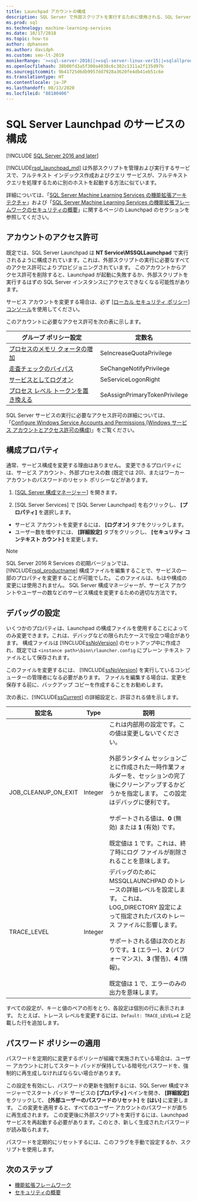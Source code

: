 ```yaml
---
title: Launchpad アカウントの構成
description: SQL Server で外部スクリプトを実行するために使用される、SQL Server Launchpad サービス アカウントを変更する方法。
ms.prod: sql
ms.technology: machine-learning-services
ms.date: 10/17/2018
ms.topic: how-to
author: dphansen
ms.author: davidph
ms.custom: seo-lt-2019
monikerRange: '>=sql-server-2016||>=sql-server-linux-ver15||=sqlallproducts-allversions'
ms.openlocfilehash: 38b00fd3a5f300a4038c6c302c1311a2f135d97b
ms.sourcegitcommit: 9b41725d6db9957dd7928a3620fe4db41eb51c6e
ms.translationtype: HT
ms.contentlocale: ja-JP
ms.lasthandoff: 08/13/2020
ms.locfileid: "88180406"
---
```

# <a name="sql-server-launchpad-service-configuration"></a>SQL Server Launchpad のサービスの構成
[!INCLUDE [SQL Server 2016 and later](../../includes/applies-to-version/sqlserver2016.md)]

[!INCLUDE[rsql_launchpad_md](../../includes/rsql-launchpad-md.md)] は外部スクリプトを管理および実行するサービスで、フルテキスト インデックス作成およびクエリ サービスが、フルテキスト クエリを処理するために別のホストを起動する方法に似ています。

詳細については、「[SQL Server Machine Learning Services の機能拡張アーキテクチャ](../../machine-learning/concepts/extensibility-framework.md#launchpad)」および「[SQL Server Machine Learning Services の機能拡張フレームワークのセキュリティの概要](../../machine-learning/concepts/security.md#launchpad)」に関するページの Launchpad のセクションを参照してください。

## <a name="account-permissions"></a>アカウントのアクセス許可

既定では、SQL Server Launchpad は **NT Service\MSSQLLaunchpad** で実行されるように構成されています。これは、外部スクリプトの実行に必要なすべてのアクセス許可によりプロビジョニングされています。 このアカウントからアクセス許可を削除すると、Launchpad が起動に失敗するか、外部スクリプトを実行するはずの SQL Server インスタンスにアクセスできなくなる可能性があります。

サービス アカウントを変更する場合は、必ず [[ローカル セキュリティ ポリシー] コンソール](https://docs.microsoft.com/windows/security/threat-protection/security-policy-settings/how-to-configure-security-policy-settings)を使用してください。

このアカウントに必要なアクセス許可を次の表に示します。

| グループ ポリシー設定 | 定数名 |
|----------------------|---------------|
| [プロセスのメモリ クォータの増加](https://docs.microsoft.com/windows/security/threat-protection/security-policy-settings/adjust-memory-quotas-for-a-process) | SeIncreaseQuotaPrivilege | 
| [走査チェックのバイパス](https://docs.microsoft.com/windows/security/threat-protection/security-policy-settings/bypass-traverse-checking) | SeChangeNotifyPrivilege | 
| [サービスとしてログオン](https://docs.microsoft.com/windows/security/threat-protection/security-policy-settings/log-on-as-a-service) | SeServiceLogonRight | 
| [プロセス レベル トークンを置き換える](https://docs.microsoft.com/windows/security/threat-protection/security-policy-settings/replace-a-process-level-token) | SeAssignPrimaryTokenPrivilege | 

SQL Server サービスの実行に必要なアクセス許可の詳細については、「[Configure Windows Service Accounts and Permissions (Windows サービス アカウントとアクセス許可の構成)](../../database-engine/configure-windows/configure-windows-service-accounts-and-permissions.md)」をご覧ください。

<a name="bkmk_ChangingConfig"></a> 

## <a name="configuration-properties"></a>構成プロパティ

通常、サービス構成を変更する理由はありません。 変更できるプロパティには、サービス アカウント、外部プロセスの数 (既定では 20)、またはワーカー アカウントのパスワードのリセット ポリシーなどがあります。

1. [[SQL Server 構成マネージャー](../../relational-databases/sql-server-configuration-manager.md)] を開きます。

2. [SQL Server Services] で [SQL Server Launchpad] を右クリックし、 **[プロパティ]** を選択します。
  + サービス アカウントを変更するには、 **[ログオン]** タブをクリックします。
  + ユーザー数を増やすには、 **[詳細設定]** タブをクリックし、 **[セキュリティ コンテキスト カウント]** を変更します。

> [!Note]
> SQL Server 2016 R Services の初期バージョンでは、[!INCLUDE[rsql_productname](../../includes/rsql-productname-md.md)] 構成ファイルを編集することで、サービスの一部のプロパティを変更することが可能でした。 このファイルは、もはや構成の変更には使用されません。 SQL Server 構成マネージャーが、サービス アカウントやユーザーの数などのサービス構成を変更するための適切な方法です。

## <a name="debug-settings"></a>デバッグの設定

いくつかのプロパティは、Launchpad の構成ファイルを使用することによってのみ変更できます。これは、デバッグなどの限られたケースで役立つ場合があります。 構成ファイルは [!INCLUDE[ssNoVersion](../../includes/ssnoversion-md.md)] のセットアップ中に作成され、既定では `<instance path>\binn\rlauncher.config` にプレーン テキスト ファイルとして保存されます。

このファイルを変更するには、 [!INCLUDE[ssNoVersion](../../includes/ssnoversion-md.md)] を実行しているコンピューターの管理者になる必要があります。 ファイルを編集する場合は、変更を保存する前に、バックアップ コピーを作成することをお勧めします。

次の表に、[!INCLUDE[ssCurrent](../../includes/sscurrent-md.md)] の詳細設定と、許容される値を示します。

|**設定名**|**Type**|**説明**|
|----|----|----|
|JOB\_CLEANUP\_ON\_EXIT|Integer |これは内部用の設定です。この値は変更しないでください。 </br></br>外部ランタイム セッションごとに作成された一時作業フォルダーを、セッションの完了後にクリーンアップするかどうかを指定します。 この設定はデバッグに便利です。 </br></br>サポートされる値は、**0** (無効) または **1** (有効) です。 </br></br>既定値は 1 です。これは、終了時にログ ファイルが削除されることを意味します。|
|TRACE\_LEVEL|Integer |デバッグのために MSSQLLAUNCHPAD のトレースの詳細レベルを設定します。 これは、LOG_DIRECTORY 設定によって指定されたパスのトレース ファイルに影響します。 </br></br>サポートされる値は次のとおりです。**1** (エラー)、**2** (パフォーマンス)、**3** (警告)、**4** (情報)。 </br></br>既定値は 1 で、エラーのみの出力を意味します。|

すべての設定が、キーと値のペアの形をとり、各設定は個別の行に表示されます。 たとえば、トレース レベルを変更するには、`Default: TRACE_LEVEL=4` と記載した行を追加します。

<a name="bkmk_EnforcePolicy"></a>

## <a name="enforcing-password-policy"></a>パスワード ポリシーの適用

パスワードを定期的に変更するポリシーが組織で実施されている場合は、ユーザー アカウントに対してスタート パッドが保持している暗号化パスワードを、強制的に再生成しなければならない場合があります。

この設定を有効にし、パスワードの更新を強制するには、SQL Server 構成マネージャーでスタート パッド サービスの **[プロパティ]** ペインを開き、 **[詳細設定]** をクリックして、 **[外部ユーザーのパスワードのリセット]** を **[はい]** に変更します。 この変更を適用すると、すべてのユーザー アカウントのパスワードが直ちに再生成されます。 この変更後に外部スクリプトを実行するには、Launchpad サービスを再起動する必要があります。このとき、新しく生成されたパスワードが読み取られます。

パスワードを定期的にリセットするには、このフラグを手動で設定するか、スクリプトを使用します。

## <a name="next-steps"></a>次のステップ

+ [機能拡張フレームワーク](../concepts/extensibility-framework.md)
+ [セキュリティの概要](../concepts/security.md)
